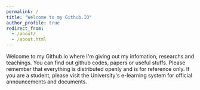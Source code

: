 ```yaml
---
permalink: /
title: "Welcome to my Github.IO"
author_profile: true
redirect_from: 
  - /about/
  - /about.html
---
```


Welcome to my Github.io where I'm giving out my infomation, researchs and teachings. You can find out github codes, papers or useful stuffs. Please remember that everything is distributed openly and is for reference only. If you are a student, please visit the University's e-learning system for official announcements and documents.


